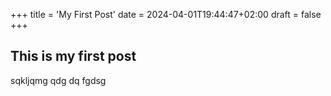 +++
title = 'My First Post'
date = 2024-04-01T19:44:47+02:00
draft = false
+++


## This is my first post 


sqkljqmg
qdg
dq
fgdsg


